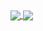 
<a href="https://github.com/DylanBozarth">
  <img align="center" src="https://github-readme-stats.vercel.app/api?username=dylanbozarth&theme=dark&show_icons=true" />


  <img align="center" src="https://github-readme-stats.vercel.app/api/top-langs/?username=dylanbozarth&layout=compact" />
</a>